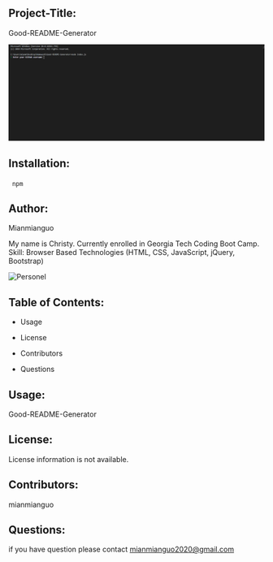 ## Project-Title:

Good-README-Generator

![Image of Team-gif](https://github.com/mianmianguo2020/Good-README-Generator/blob/master/project.gif)

## Installation:

``` npm``` 

## Author:

Mianmianguo

My name is Christy. Currently enrolled in Georgia Tech Coding Boot Camp.
Skill: Browser Based Technologies (HTML, CSS, JavaScript, jQuery, Bootstrap)

![Personel](https://avatars3.githubusercontent.com/u/60476889?v=4)

## Table of Contents:

* Usage

* License

* Contributors

* Questions

## Usage:

Good-README-Generator

## License:

License information is not available.

## Contributors:

mianmianguo

## Questions:

if you have question please contact mianmianguo2020@gmail.com

